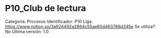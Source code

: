 # P10_Club de lectura

Categoría: Procesos
Identificador: P10
Liga: https://www.notion.so/3a924492a2864c55ae60d463788d245e
Se utiliza?: No
Última versión: 1.0